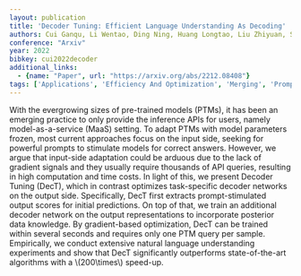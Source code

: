 ```yaml
---
layout: publication
title: 'Decoder Tuning: Efficient Language Understanding As Decoding'
authors: Cui Ganqu, Li Wentao, Ding Ning, Huang Longtao, Liu Zhiyuan, Sun Maosong
conference: "Arxiv"
year: 2022
bibkey: cui2022decoder
additional_links:
  - {name: "Paper", url: "https://arxiv.org/abs/2212.08408"}
tags: ['Applications', 'Efficiency And Optimization', 'Merging', 'Prompting', 'Tools']
---
```

With the evergrowing sizes of pre-trained models (PTMs), it has been an
emerging practice to only provide the inference APIs for users, namely
model-as-a-service (MaaS) setting. To adapt PTMs with model parameters frozen,
most current approaches focus on the input side, seeking for powerful prompts
to stimulate models for correct answers. However, we argue that input-side
adaptation could be arduous due to the lack of gradient signals and they
usually require thousands of API queries, resulting in high computation and
time costs. In light of this, we present Decoder Tuning (DecT), which in
contrast optimizes task-specific decoder networks on the output side.
Specifically, DecT first extracts prompt-stimulated output scores for initial
predictions. On top of that, we train an additional decoder network on the
output representations to incorporate posterior data knowledge. By
gradient-based optimization, DecT can be trained within several seconds and
requires only one PTM query per sample. Empirically, we conduct extensive
natural language understanding experiments and show that DecT significantly
outperforms state-of-the-art algorithms with a \\(200\times\\) speed-up.
